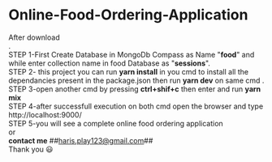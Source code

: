 # Online-Food-Ordering-Application
After download<br />.<br />
STEP 1-First Create Database in MongoDb Compass as Name "**food**" and while enter collection name in food Database as "**sessions**".<br />
STEP 2- this project you can run **yarn install** in you cmd to install all the dependancies present in the package.json then run **yarn dev** on same cmd .<br />
STEP 3-open another cmd by pressing **ctrl+shif+c** then enter and run **yarn mix** <br />
STEP 4-after successfull execution on both cmd open the browser and type http://localhost:9000/ <br />
STEP 5-you will see a complete online food ordering application <br />
   or   <br />    **contact me**                    ##haris.play123@gmail.com##<br />
Thank you :smiley:<br />
